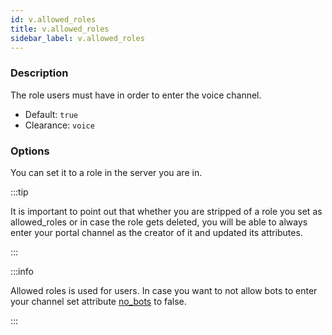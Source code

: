 ```yaml
---
id: v.allowed_roles
title: v.allowed_roles
sidebar_label: v.allowed_roles
---
```


### Description

The role users must have in order to enter the voice channel.

* Default: `true`
* Clearance: `voice`

### Options

You can set it to a role in the server you are in.

:::tip

It is important to point out that whether you are stripped of a role you set as allowed_roles
or in case the role gets deleted, you will be able to always enter your portal channel as the
creator of it and updated its attributes.

:::

:::info

Allowed roles is used for users. In case you want to not allow bots to enter your channel
set attribute [no_bots](/docs/interpreter/objects/attributes/detailed/voice/v.no_bots) to false.

:::